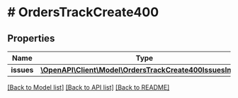 # # OrdersTrackCreate400

## Properties

Name | Type | Description | Notes
------------ | ------------- | ------------- | -------------
**issues** | [**\OpenAPI\Client\Model\OrdersTrackCreate400IssuesInner[]**](OrdersTrackCreate400IssuesInner.md) |  | [optional]

[[Back to Model list]](../../README.md#models) [[Back to API list]](../../README.md#endpoints) [[Back to README]](../../README.md)
